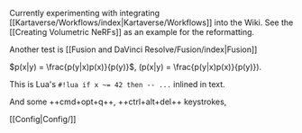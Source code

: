 Currently experimenting with integrating [[Kartaverse/Workflows/index|Kartaverse/Workflows]] into the Wiki. See the [[Creating Volumetric NeRFs]] as an example for the reformatting.

Another test is [[Fusion and DaVinci Resolve/Fusion/index|Fusion]]

$p(x|y) = \frac{p(y|x)p(x)}{p(y)}$, \(p(x|y) = \frac{p(y|x)p(x)}{p(y)}\).


This is Lua's `#!lua if x ~= 42 then -- ...` inlined in text.

And some ++cmd+opt+q++, ++ctrl+alt+del++ keystrokes,

[[Config|Config/]]


